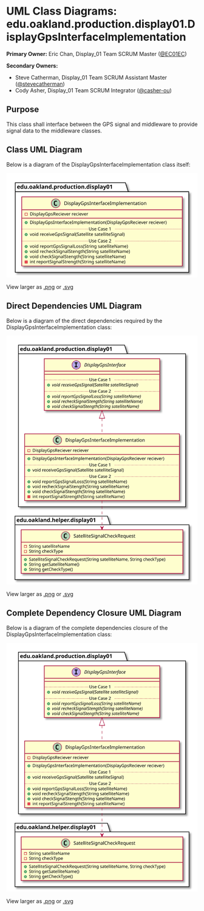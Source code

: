 # UML Class Diagrams: edu.oakland.production.display01.DisplayGpsInterfaceImplementation

**Primary Owner:** Eric Chan, Display_01 Team SCRUM Master ([@EC01EC](https://github.com/EC01EC/))

**Secondary Owners:**

- Steve Catherman, Display_01 Team SCRUM Assistant Master ([@stevecatherman](https://github.com/stevecatherman/))
- Cody Asher, Display_01 Team SCRUM Integrator ([@casher-ou](https://github.com/casher-ou/))

## Purpose

This class shall interface between the GPS signal and middleware to provide signal data to the middleware classes.

## Class UML Diagram

Below is a diagram of the DisplayGpsInterfaceImplementation class itself:

![DisplayGpsInterfaceImplementation](./DisplayGpsInterfaceImplementation.svg)

View larger as [.png](./DisplayGpsInterfaceImplementation.png) or [.svg](./DisplayGpsInterfaceImplementation.svg)

## Direct Dependencies UML Diagram

Below is a diagram of the direct dependencies required by the DisplayGpsInterfaceImplementation class:

![DisplayGpsInterfaceImplementation Direct Dependencies](./DisplayGpsInterfaceImplementation_DirectDependencies.svg)

View larger as [.png](./DisplayGpsInterfaceImplementation_DirectDependencies.png) or [.svg](./DisplayGpsInterfaceImplementation_DirectDependencies.svg)

## Complete Dependency Closure UML Diagram

Below is a diagram of the complete dependencies closure of the DisplayGpsInterfaceImplementation class:

![DisplayGpsInterfaceImplementation Dependency Closure](./DisplayGpsInterfaceImplementation_Closure.svg)

View larger as [.png](./DisplayGpsInterfaceImplementation_Closure.png) or [.svg](./DisplayGpsInterfaceImplementation_Closure.svg)
